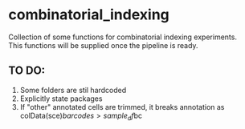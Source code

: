 # combinatorial_indexing
Collection of some functions for combinatorial indexing experiments.  
This functions will be supplied once the pipeline is ready. 

## TO DO:
1) Some folders are stil hardcoded
2) Explicitly state packages
3) If "other" annotated cells are trimmed, it breaks annotation as colData(sce)$barcodes > sample_df$bc
